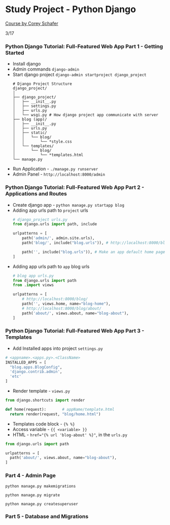 # Study Project - Python Django

[Course by Corey Schafer](https://www.youtube.com/watch?v=UmljXZIypDc&list=PL-osiE80TeTtoQCKZ03TU5fNfx2UY6U4p) 

3/17

### **Python Django Tutorial: Full-Featured Web App Part 1 - Getting Started**
  - Install django
  - Admin commands `django-admin`
  - Start django project `django-admin startproject django_project`
    ```
    # Django Project Structure
    django_project/
    │
    ├── django_project/
    │   ├── __init__.py
    │   ├── settings.py
    │   ├── urls.py
    │   └── wsgi.py # How django project app communicate with server
    ├── blog (app)/
    │   ├── __init__.py
    │   ├── urls.py
    │   ├── static/
    │   │   └── blog/
    │   │       └── *style.css
    │   └── templates/
    │       └── blog/
    │           └── *templates.html
    └── manage.py
    ```
  - Run Application - `./manage.py runserver`
  - Admin Panel - `http://localhost:8000/admin`
### **Python Django Tutorial: Full-Featured Web App Part 2 - Applications and Routes**
  - Create django app - `python manage.py startapp blog`
  - Adding app urls path to `project` urls
    ```python
    # django_project urls.py
    from django.urls import path, include

    urlpatterns = [
        path('admin/', admin.site.urls),
        path('blog/', include("blog.urls")), # http://localhost:8000/blog/

        path('', include("blog.urls")), # Make an app default home page - http://localhost:8000/
    ]
    ```
  - Adding app urls path to `app` blog urls
    ```python
    # blog app urls.py
    from django.urls import path
    from .import views
    
    urlpatterns = [
        # http://localhost:8000/blog/
        path('', views.home, name="blog-home"),
        # http://localhost:8000/blog/about/
        path('about/', views.about, name="blog-about"),
    ]
    ```
### **Python Django Tutorial: Full-Featured Web App Part 3 - Templates**

  - Add Installed apps into project `settings.py`
  ```python
  # <appname>.<apps.py>.<ClassName>
  INSTALLED_APPS = [
    "blog.apps.BlogConfig",
    'django.contrib.admin',
    'etc'
  ]
  ```
  - Render template - `views.py`
  ```python
  from django.shortcuts import render

  def home(request):       # appName/template.html
    return render(request, "blog/home.html")
  ```
  - Templates code block - `{% %}`
  - Access variable - `{{ <variable> }}`
  - HTML - `href="{% url 'blog-about' %}"`, in the `urls.py`
  ```python
  from django.urls import path

  urlpatterns = [
    path('about/', views.about, name="blog-about"),
  ]
  ``` 
  
### **Part 4 - Admin Page**

```shell script
python manage.py makemigrations
```

```shell script
python manage.py migrate
```

```shell script
python manage.py createsuperuser
```

### **Part 5 - Database and Migrations**

